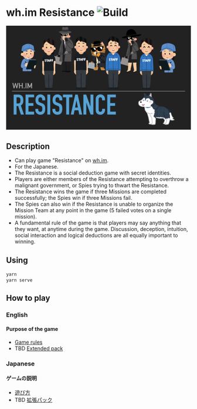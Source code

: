 # wh.im Resistance ![Build](https://github.com/MakotoUwaya/whim-resistance/workflows/Deploy/badge.svg)

![title](./public/title.png)

## Description

- Can play game "Resistance" on [wh.im](https://wh.im/).
- For the Japanese.
- The Resistance is a social deduction game with secret identities.
- Players are either members of the Resistance attempting to overthrow a malignant government, or Spies trying to thwart the Resistance.
- The Resistance wins the game if three Missions are completed successfully; the Spies win if three Missions fail.
- The Spies can also win if the Resistance is unable to organize the Mission Team at any point in the game (5 failed votes on a single mission).
- A fundamental rule of the game is that players may say anything that they want, at anytime during the game. Discussion, deception, intuition, social interaction and logical deductions are all equally important to winning.

## Using

```
yarn
yarn serve
```

## How to play

### English

#### Purpose of the game

- [Game rules](https://www.ultraboardgames.com/the-resistance/game-rules.php)
- TBD [Extended pack](https://www.ultraboardgames.com/the-resistance/the-plot-tickens.php)

### Japanese

#### ゲームの説明

- [遊び方](./wiki/RealCardInfomation.md)
- TBD [拡張パック](./wiki/PlotThickensRule.md)
